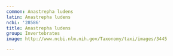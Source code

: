 ```yaml
---
common: Anastrepha ludens
latin: Anastrepha ludens
ncbi: '28586'
title: Anastrepha ludens
group: Invertebrates
image: http://www.ncbi.nlm.nih.gov/Taxonomy/taxi/images/3445

---
```

